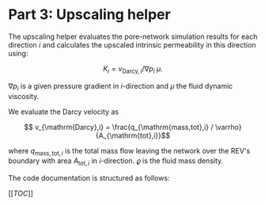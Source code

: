 # Part 3: Upscaling helper

The upscaling helper evaluates the pore-network simulation results for each direction $`i`$ and calculates the upscaled intrinsic permeability in this direction using:

```math
 K_i = v_{\mathrm{Darcy},i} / \nabla p_i ~ \mu.
```
$`\nabla p_i`$ is a given pressure gradient in $`i`$-direction and $`\mu`$ the fluid dynamic viscosity.

We evaluate the Darcy velocity as

```math
     v_{\mathrm{Darcy},i} = \frac{q_{\mathrm{mass,tot},i} / \varrho}{A_{\mathrm{tot},i}}
```

where $`q_{\mathrm{mass,tot},i}`$ is the total mass flow leaving the network over the REV's boundary with area
$`A_{\mathrm{tot},i}`$ in $`i`$-direction. $`\varrho `$ is the fluid mass density.

The code documentation is structured as follows:

[[_TOC_]]

